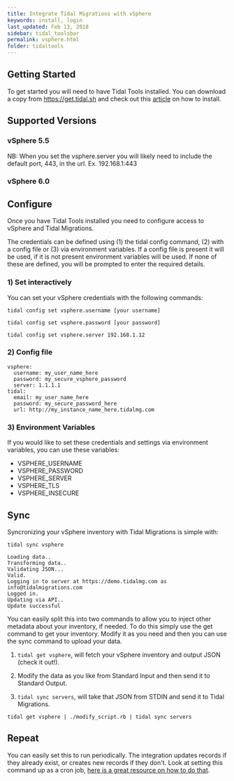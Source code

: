 ```yaml
---
title: Integrate Tidal Migrations with vSphere
keywords: install, login
last_updated: Feb 13, 2018
sidebar: tidal_toolsbar
permalink: vsphere.html
folder: tidaltools
---
```




## Getting Started
To get started you will need to have Tidal Tools installed. You can download a copy from https://get.tidal.sh and check out this [article](tidal-tools.html) on how to install.

 

## Supported Versions
### vSphere 5.5
NB: When you set the vsphere.server you will likely need to include the default port, 443, in the url. Ex. 192.168.1:443

### vSphere 6.0

## Configure 
Once you have Tidal Tools installed you need to configure access to vSphere and Tidal Migrations.

The credentials can be defined using (1) the tidal config command, (2) with a config file or (3) via environment variables. If a config file is present it will be used, if it is not present environment variables will be used. If none of these are defined, you will be prompted to enter the required details.

 

### 1) Set interactively

You can set your vSphere credentials with the following commands:

``` tidal config set vsphere.username [your username] ```

``` tidal config set vsphere.password [your password] ```

``` tidal config set vsphere.server 192.168.1.12 ```

 

### 2) Config file

```
vsphere:
  username: my_user_name_here
  password: my_secure_vsphere_password
  server: 1.1.1.1
tidal: 
  email: my_user_name_here 
  password: my_secure_password_here 
  url: http://my_instance_name_here.tidalmg.com
``` 

### 3) Environment Variables

If you would like to set these credentials and settings via environment variables, you can use these variables:

- VSPHERE_USERNAME
- VSPHERE_PASSWORD
- VSPHERE_SERVER
- VSPHERE_TLS
- VSPHERE_INSECURE

## Sync
Syncronizing your vSphere inventory with Tidal Migrations is simple with:

`` tidal sync vsphere ``

``` 
Loading data..
Transforming data..
Validating JSON...
Valid.
Logging in to server at https://demo.tidalmg.com as info@tidalmigrations.com
Logged in.
Updating via API..
Update successful
``` 
You can easily split this into two commands to allow you to inject other metadata about your inventory, if needed. To do this simply use the get command to get your inventory. Modify it as you need and then you can use the sync command to upload your data.

1. `tidal get vsphere`, will fetch your vSphere inventory and output JSON (check it out!).

2. Modify the data as you like from Standard Input and then send it to Standard Output.

3. `tidal sync servers`, will take that JSON from STDIN and send it to Tidal Migrations.  

`` tidal get vsphere | ./modify_script.rb | tidal sync servers ``

## Repeat

You can easily set this to run periodically. The integration updates records if they already exist, or creates new records if they don't. Look at setting this command up as a cron job, [here is a great resource on how to do that](https://www.digitalocean.com/community/tutorials/how-to-use-cron-to-automate-tasks-on-a-vps).

